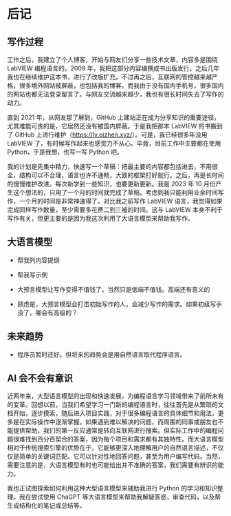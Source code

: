 # 后记

## 写作过程

工作之后，我建立了个人博客，开始与网友们分享一些技术文章，内容多是围绕 LabVIEW 编程语言的。2009 年，我把这部分内容编撰成书出版发行。之后几年我也在继续维护这本书，进行了改版扩充。不过再之后，互联网的管控越来越严格，很多境外网站被屏蔽，也包括我的博客。而我由于没有国内手机号，很多国内的网站也都无法登录留言了。与网友交流越来越少，我也有很长时间失去了写作的动力。

直到 2021 年，从网友那了解到，GitHub 上建站正在成为分享知识的重要途径，尤其难能可贵的是，它居然还没有被国内屏蔽。于是我把那本 LabVIEW 的书搬到了 GitHub 上进行维护（<https://lv.qizhen.xyz/>）。可是，我已经很多年没用 LabVIEW 了，有时候写作起来也感觉力不从心。毕竟，目前工作中主要都在使用 Python，于是我想，也写一写 Python 吧。

我的计划是先集中精力，快速写一个草稿：把最主要的内容都包括进去，不用很全，结构可以不合理，语言也许不通畅，大致的框架打好就行。之后，再是长时间的慢慢维护改进。每次新学到一些知识，也要更新更新。我是 2023 年 10 月份产生这个想法的，只用了一个月的时间就完成了草稿。考虑到我只能利用业余时间写作，一个月的时间是非常神速得了。对比我之前写作 LabVIEW 语言，我觉得如果完成同样写作数量，至少需要多花费二到三被的时间。这与 LabVIEW 本身不利于写作有关，但更主要的是因为我这次利用了大语言模型来帮助我写作。

## 大语言模型

* 帮我列内容提纲
* 帮我写示例

* 大预言模型让写作变得不值钱了。当然只是低端不值钱。高端还有意义的
* 顾虑是，大预言模型会打击初始写作的人，会减少写作的需求。如果初级写手没了，哪会有高级的？

## 未来趋势



* 程序员暂时还好。但将来的趋势会是用自然语言取代程序语言。

## AI 会不会有意识


近两年来，大型语言模型的出现和快速发展，为编程语言学习领域带来了前所未有的变革。回想以前，当我们希望学习一门新的编程语言时，往往首先是从繁琐的文档开始，逐步摸索，随后进入项目实践，对于很多编程语言的具体细节和用法，更多是在实际操作中逐渐掌握。如果遇到难以解决的问题，而周围的同事或朋友也不能提供帮助，我们的第一反应通常是转向互联网进行搜索。但实际工作中的编程问题很难找到百分百契合的答案，因为每个项目和需求都有其独特性。而大语言模型相对于传统搜索引擎的优势在于，它能够更深入地理解用户的自然语言描述，不仅仅是简单的关键词匹配。它可以针对性地回答问题，甚至为用户编写代码。当然，需要注意的是，大语言模型有时也可能给出并不准确的答案，我们需要有辨识的能力。

我也正试图探索如何利用这种大型语言模型来辅助我进行 Python 的学习和知识整理。我在尝试使用 ChaGPT 等大语言模型来帮助我解疑答惑，审查代码，以及帮生成结构化的笔记或总结等。


